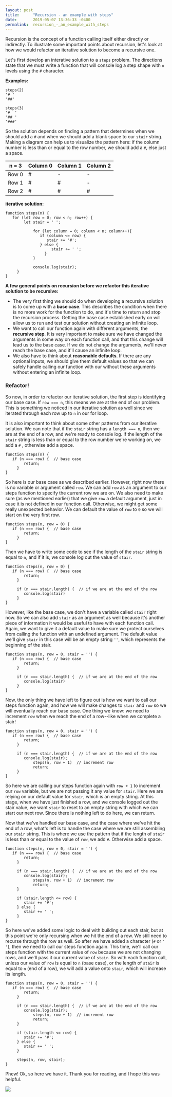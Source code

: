 ```yaml
---
layout: post
title:      "Recursion - an example with steps"
date:       2019-05-07 13:36:33 -0400
permalink:  recursion_-_an_example_with_steps
---
```



Recursion is the concept of a function calling itself either directly or indirectly. To illustrate some important points about recursion, let's look at how we would refactor an iterative solution to become a recursive one.

Let's first develop an interative solution to a `steps` problem. The directions state that we must write a function that will console log a step shape with `n` levels using the `#` character. 

**Examples:**
```
steps(2)
'# '
'##'
	 
steps(3)
'#  '
'## '
'###'
```

So the solution depends on finding a pattern that determines when we should add a `#` and when we should add a blank space to our `stair` string. Making a diagram can help us to visualize the pattern here: if the column number is less than or equal to the row number, we should add a `#`, else just a space.

| n = 3 | Column 0 | Column 1 | Column 2 |
| -------- | -------- | -------- | -------- |
| Row 0 | # | - | - |
| Row 1 | # | # | - |
| Row 2 | # | # | # |

**iterative solution:**
```
function steps(n) {
   for (let row = 0; row < n; row++) {
	    let stair = ' ';
			
			for (let column = 0; column < n; column++){
			   if (column <= row) {
			      stair += '#';
			   } else {
				    stair += ' ';
				 }
			}  
			
			console.log(stair);
	 }
}
```

**A few general  points on recursion before we refactor this iterative solution to be recursive:**
* The very first thing we should do when developing a recursive solution is to come up with a **base case**. This describes the condition when there is no more work for the function to do, and it's time to return and stop the recursion process. Getting the base case established early on will allow us to run and test our solution without creating an infinite loop.
* We want to call our function again with different arguments, the **recursive step**. It is very important to make sure we have changed the arguments in some way on each function call, and that this change will lead us to the base case. If we do not change the arguments, we'll never reach the base case, and it'll cause an infinite loop.
* We also have to think about **reasonable defaults**. If there are any optional inputs, we should give them default values so that we can safely handle calling our function with our without these arguments without entering an infinite loop.

### **Refactor!**
So now, in order to refactor our iterative solution, the first step is identifying our base case. If `row === n`, this means we are at the end of our problem. This is something we noticed in our iterative solution as well since we iterated through each row up to `n` in our for loop. 

It is also important to think about some other patterns from our iterative solution. We can note that if the `stair` string has a `length === n`, then we are at the end of a row, and we're ready to console log. If the length of the `stair` string is less than or equal to the row number we're working on, we add a `#` , otherwise add a space.

```
function steps(n) {
   if (n === row) {  // base case
	    return;
	 }
}
```

So here is our base case as we described earlier. However, right now there is no variable or argument called `row`. We can add `row` as an argument to our steps function to specify the current row we are on. We also need to make sure (as we mentioned earlier) that we give `row` a default argument, just in case it is not defined in our function call. Otherwise, we might get some really unexpected behavior. We can default the value of `row` to `0` so we will start on the very first row.

```
function steps(n, row = 0) {
   if (n === row) {  // base case
	    return;
	 }
}
```

Then we have to write some code to see if the length of the `stair` string is equal to `n`, and if it is, we console log out the value of `stair`.

```
function steps(n, row = 0) {
   if (n === row) {  // base case
	    return;
	 }
	 
	 if (n === stair.length) {  // if we are at the end of the row
	    console.log(stair)
	 }
}
```

However, like the base case, we don't have a variable called `stair` right now. So we can also add `stair` as an argument as well because it's another piece of information it would be useful to have with each function call. Again, we want to give it a default value to make sure we protect ourselves from calling the function with an undefined argument. The default value we'll give `stair` in this case will be an empty string `''`, which represents the beginning of the stair.

```
function steps(n, row = 0, stair = '') {
   if (n === row) {  // base case
	    return;
	 }
	 
	 if (n === stair.length) {  // if we are at the end of the row
	    console.log(stair)
	 }
}
```

Now, the only thing we have left to figure out is how we want to call our steps function again, and how we will make changes to `stair` and `row` so we will eventually reach our base case. One thing we know: we need to increment `row` when we reach the end of a row--like when we complete a stair!

```
function steps(n, row = 0, stair = '') {
   if (n === row) {  // base case
	    return;
	 }
	 
	 if (n === stair.length) {  // if we are at the end of the row
	    console.log(stair);
			steps(n, row + 1)  // increment row
			return;
	 }
}
```

So here we are calling our steps function again with `row + 1` to increment our `row` variable, but we are not passing it any value for `stair`. Here we are relying on our default value for `stair`, which is an empty string. At this stage, when we have just finished a row, and we console logged out the stair value, we want `stair` to reset to an empty string with which we can start our next row. Since there is nothing left to do here, we can return.

Now that we've handled our base case, and the case where we've hit the end of a row, what's left is to handle the case where we are still assembling our `stair` string. This is where we use the pattern that if the length of `stair` is less than or equal to the value of `row`, we add `#`. Otherwise add a space.

```
function steps(n, row = 0, stair = '') {
   if (n === row) {  // base case
	    return;
	 }
	 
	 if (n === stair.length) {  // if we are at the end of the row
	    console.log(stair);
			steps(n, row + 1)  // increment row
			return;
	 }
	 
	 if (stair.length <= row) {
	    stair += '#';
	 } else {
	    stair += ' ';
	 }
}
```

So here we've added some logic to deal with building out each stair, but at this point we're only recursing when we hit the end of a row. We still need to recurse through the row as well. So after we have added a character (`#` or `' '`), then we need to call our steps function again. This time, we'll call our steps function with the current value of `row` because we are not changing rows, and we'll pass it our current value of `stair`. So with each function call, unless our value of `row` is equal to `n` (base case), or the length of `stair` is equal to `n` (end of a row), we will add a value onto `stair`, which will increase its length.

```
function steps(n, row = 0, stair = '') {
   if (n === row) {  // base case
	    return;
	 }
	 
	 if (n === stair.length) {  // if we are at the end of the row
	    console.log(stair);
			steps(n, row + 1)  // increment row
			return;
	 }
	 
	 if (stair.length <= row) {
	    stair += '#';
	 } else {
	    stair += ' ';
	 }
	 
	 steps(n, row, stair);
}
```

Phew! Ok, so here we have it. Thank you for reading, and I hope this was helpful.

![](https://media.giphy.com/media/yAOjunY81Trjy/giphy.gif)
